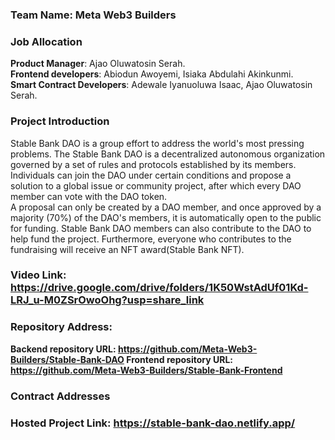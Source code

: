 ### Team Name: Meta Web3 Builders
### Job Allocation
<b>Product Manager</b>: Ajao Oluwatosin Serah. </br>
<b>Frontend developers</b>: Abiodun Awoyemi, Isiaka Abdulahi Akinkunmi. </br>
<b>Smart Contract Developers</b>: Adewale Iyanuoluwa Isaac, Ajao Oluwatosin Serah.</br>

### Project Introduction
Stable Bank DAO is a group effort to address the world's most pressing problems.
The Stable Bank DAO is a decentralized autonomous organization governed by a set of rules and protocols established by its members. </br>
Individuals can join the DAO under certain conditions and propose a solution to a global issue or community project, after which every DAO member can vote with the DAO token.</br>
A proposal can only be created by a DAO member, and once approved by a majority (70%) of the DAO's members, it is automatically open to the public for funding. Stable Bank DAO members can also contribute to the DAO to help fund the project.
Furthermore,  everyone who contributes to the fundraising will receive an NFT award(Stable Bank NFT).

### Video Link: https://drive.google.com/drive/folders/1K50WstAdUf01Kd-LRJ_u-M0ZSrOwoOhg?usp=share_link

### Repository Address: 
<b>Backend repository URL: https://github.com/Meta-Web3-Builders/Stable-Bank-DAO
<b>Frontend repository URL: https://github.com/Meta-Web3-Builders/Stable-Bank-Frontend

### Contract Addresses


### Hosted Project Link: https://stable-bank-dao.netlify.app/

